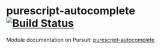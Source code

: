 # purescript-autocomplete [![Build Status](https://travis-ci.org/jane/purescript-autocomplete.svg?branch=master)](https://travis-ci.org/jane/purescript-autocomplete)

Module documentation on Pursuit: [purescript-autocomplete](https://pursuit.purescript.org/packages/purescript-autocomplete)

